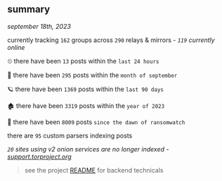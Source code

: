 
## summary
_september 18th, 2023_

currently tracking `162` groups across `290` relays & mirrors - _`119` currently online_

⏲ there have been `13` posts within the `last 24 hours`

🦈 there have been `295` posts within the `month of september`

🪐 there have been `1369` posts within the `last 90 days`

🏚 there have been `3319` posts within the `year of 2023`

🦕 there have been `8009` posts `since the dawn of ransomwatch`

there are `95` custom parsers indexing posts

_`20` sites using v2 onion services are no longer indexed - [support.torproject.org](https://support.torproject.org/onionservices/v2-deprecation/)_

> see the project [README](https://github.com/joshhighet/ransomwatch#ransomwatch--) for backend technicals
